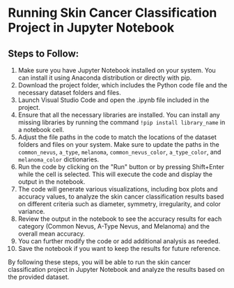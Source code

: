 <html>
<head>
<title>Running Skin Cancer Classification Project in Jupyter Notebook</title>
</head>
<body>
<h1>Running Skin Cancer Classification Project in Jupyter Notebook</h1>
<h2>Steps to Follow:</h2>
<ol>
  <li>Make sure you have Jupyter Notebook installed on your system. You can install it using Anaconda distribution or directly with pip.</li>
  <li>Download the project folder, which includes the Python code file and the necessary dataset folders and files.</li>
  <li>Launch Visual Studio Code and open the .ipynb file included in the project.</li>
  <li>Ensure that all the necessary libraries are installed. You can install any missing libraries by running the command <code>!pip install library_name</code> in a notebook cell.</li>
  <li>Adjust the file paths in the code to match the locations of the dataset folders and files on your system. Make sure to update the paths in the <code>common_nevus</code>, <code>a_type</code>, <code>melanoma</code>, <code>common_nevus_color</code>, <code>a_type_color</code>, and <code>melanoma_color</code> dictionaries.</li>
  <li>Run the code by clicking on the "Run" button or by pressing Shift+Enter while the cell is selected. This will execute the code and display the output in the notebook.</li>
  <li>The code will generate various visualizations, including box plots and accuracy values, to analyze the skin cancer classification results based on different criteria such as diameter, symmetry, irregularity, and color variance.</li>
  <li>Review the output in the notebook to see the accuracy results for each category (Common Nevus, A-Type Nevus, and Melanoma) and the overall mean accuracy.</li>
  <li>You can further modify the code or add additional analysis as needed.</li>
  <li>Save the notebook if you want to keep the results for future reference.</li>
</ol>
<p>By following these steps, you will be able to run the skin cancer classification project in Jupyter Notebook and analyze the results based on the provided dataset.</p>
</body>
</html>
